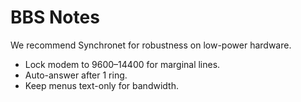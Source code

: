 # BBS Notes

We recommend Synchronet for robustness on low-power hardware.

- Lock modem to 9600–14400 for marginal lines.
- Auto-answer after 1 ring.
- Keep menus text-only for bandwidth.
